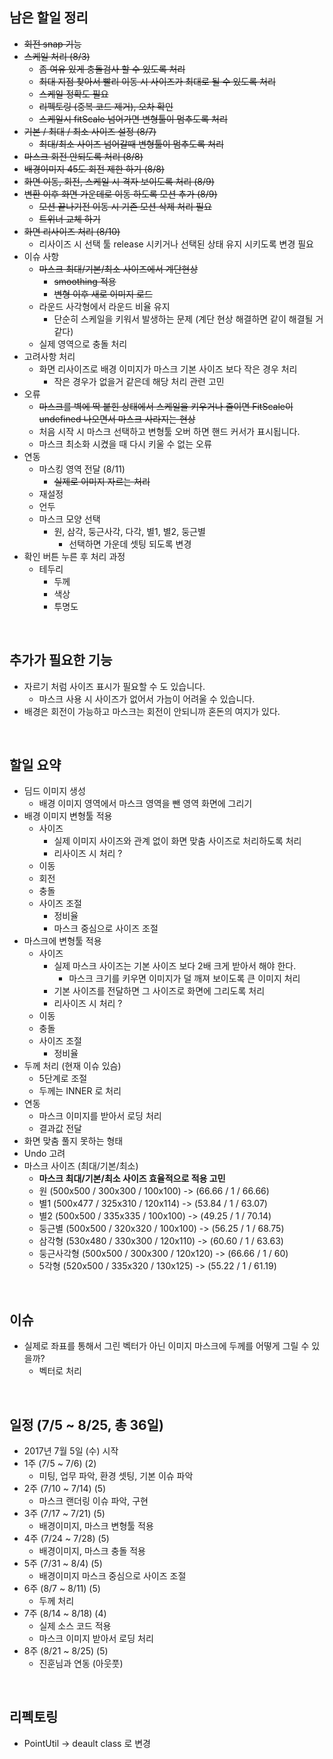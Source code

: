 ## 남은 할일 정리

- ~~회전 snap 기능~~
- ~~스케일 처리 (8/3)~~
  - ~~좀 여유 있게 충돌검사 할 수 있도록 처리~~
  - ~~최대 지점 찾아서 빨리 이동 시 사이즈가 최대로 될 수 있도록 처리~~
  - ~~스케일 정확도 필요~~
  - ~~리펙토링 (중복 코드 제거), 오차 확인~~
  - ~~스케일시 fitScale 넘어가면 변형툴이 멈추도록 처리~~
- ~~기본 / 최대 / 최소 사이즈 설정 (8/7)~~
  - ~~최대/최소 사이즈 넘어갈때 변형툴이 멈추도록 처리~~
- ~~마스크 회전 안되도록 처리 (8/8)~~
- ~~배경이미지 45도 회전 제한 하기 (8/8)~~
- ~~화면 이동, 회전, 스케일 시 격자 보이도록 처리 (8/9)~~
- ~~변환 이후 화면 가운데로 이동 하도록 모션 추가 (8/9)~~
  - ~~모션 끝나기전 이동 시 기존 모션 삭제 처리 필요~~
  - ~~트위너 교체 하기~~
- ~~화면  리사이즈 처리 (8/10)~~
  - 리사이즈 시 선택 툴 release 시키거나 선택된 상태 유지 시키도록 변경 필요
- 이슈 사항
  - ~~마스크 최대/기본/최소 사이즈에서 계단현상~~
    - ~~smoothing 적용~~ 
    - ~~변형 이후 새로 이미지 로드~~ 
  - 라운드 사각형에서 라운드 비율 유지
    - 단순히 스케일을 키워서 발생하는 문제 (계단 현상 해결하면 같이 해결될 거 같다)
  - 실제 영역으로 충돌 처리
- 고려사항 처리
  - 화면 리사이즈로 배경 이미지가 마스크 기본 사이즈 보다 작은 경우 처리
    - 작은 경우가 없을거 같은데 해당 처리 관련 고민
- 오류
  - ~~마스크를 벽에 딱 붙힌 상태에서 스케일을 키우거나 줄이면 FitScale이 undefined 나오면서 마스크 사라지는 현상~~
  - 처음 시작 시 마스크 선택하고 변형툴 오버 하면 핸드 커서가 표시됩니다. 
  - 마스크 최소화 시켰을 때 다시 키울 수 없는 오류
- 연동
  - 마스킹 영역 전달 (8/11)
    - ~~실제로 이미지 자르는 처리~~ 
  - 재설정
  - 언두
  - 마스크 모양 선택
    - 원, 삼각, 둥근사각, 다각, 별1, 별2, 둥근별
      - 선택하면 가운데 셋팅 되도록 변경 
- 확인 버튼 누른 후 처리 과정
  - 테두리
    - 두께
    - 색상
    - 투명도

<br>

## 추가가 필요한 기능

- 자르기 처럼 사이즈 표시가 필요할 수 도 있습니다.
  - 마스크 사용 시 사이즈가 없어서 가늠이 어려울 수 있습니다. 
- 배경은 회전이 가능하고 마스크는 회전이 안되니까 혼돈의 여지가 있다.

<br>

## 할일 요약

- 딤드 이미지 생성
  - 배경 이미지 영역에서 마스크 영역을 뺀 영역 화면에 그리기
- 배경 이미지 변형툴 적용
  - 사이즈
    - 실제 이미지 사이즈와 관계 없이 화면 맞춤 사이즈로 처리하도록 처리
    - 리사이즈 시 처리 ?
  - 이동
  - 회전
  - 충돌
  - 사이즈 조절
    - 정비율
    - 마스크 중심으로 사이즈 조절
- 마스크에 변형툴 적용
  - 사이즈
    - 실제 마스크 사이즈는 기본 사이즈 보다 2배 크게 받아서 해야 한다.
      - 마스크 크기를 키우면 이미지가 덜 깨져 보이도록 큰 이미지 처리
    - 기본 사이즈를 전달하면 그 사이즈로 화면에 그리도록 처리
    - 리사이즈 시 처리 ?
  - 이동
  - 충돌
  - 사이즈 조절
    - 정비율
- 두께 처리 (현재 이슈 있슴)
  - 5단계로 조절
  - 두께는 INNER 로 처리
- 연동
  - 마스크 이미지를 받아서 로딩 처리
  - 결과값 전달
- 화면 맞춤 풀지 못하는 형태
- Undo 고려
- 마스크 사이즈 (최대/기본/최소)
  - **마스크 최대/기본/최소 사이즈 효율적으로 적용 고민**
  - 원 (500x500 / 300x300 / 100x100) -> (66.66 / 1 / 66.66)
  - 별1 (500x477 / 325x310 / 120x114) -> (53.84 / 1 / 63.07)
  - 별2 (500x500 / 335x335 / 100x100) -> (49.25 / 1 / 70.14)
  - 둥근별 (500x500 / 320x320 / 100x100) -> (56.25 / 1 / 68.75)
  - 삼각형 (530x480 / 330x300 / 120x110) -> (60.60 / 1 / 63.63)
  - 둥근사각형 (500x500 / 300x300 / 120x120) -> (66.66 / 1 / 60)
  - 5각형 (520x500 / 335x320 / 130x125) -> (55.22 / 1 / 61.19)


<br>


## 이슈

- 실제로 좌표를 통해서 그린 벡터가 아닌 이미지 마스크에 두께를 어떻게 그릴 수 있을까?
  - 벡터로 처리


<br>


## 일정 (7/5 ~ 8/25, 총 36일)

- 2017년 7월 5일 (수) 시작
- 1주 (7/5 ~ 7/6) (2)
  - 미팅, 업무 파악, 환경 셋팅, 기본 이슈 파악
- 2주 (7/10 ~ 7/14) (5)
  - 마스크 랜더링 이슈 파악, 구현
- 3주 (7/17 ~ 7/21) (5)
  - 배경이미지, 마스크 변형툴 적용
- 4주 (7/24 ~ 7/28) (5)
  - 배경이미지, 마스크 충돌 적용
- 5주 (7/31 ~ 8/4) (5)
  - 배경이미지 마스크 중심으로 사이즈 조절
- 6주 (8/7 ~ 8/11) (5)
  - 두께 처리
- 7주 (8/14 ~ 8/18) (4)
  - 실제 소스 코드 적용
  - 마스크 이미지 받아서 로딩 처리
- 8주 (8/21 ~ 8/25) (5)
  - 진훈님과 연동 (아웃풋)

<br>

## 리펙토링

- PointUtil -> deault class 로 변경